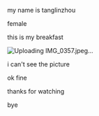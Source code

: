 my name is tanglinzhou 

female

this is my breakfast

![Uploading IMG_0357.jpeg…]()

i can't see the picture

ok fine

thanks for watching

bye
